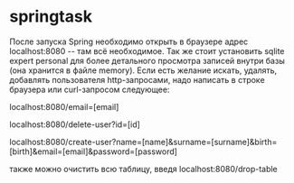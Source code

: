 # springtask

После запуска Spring необходимо открыть в браузере адрес localhost:8080 -- там всё необходимое. Так же стоит установить sqlite expert personal для более детального просмотра записей внутри базы (она хранится в файле memory). Если есть желание искать, удалять, добавлять пользователя http-запросами, надо написать в строке браузера или curl-запросом следующее:

localhost:8080/email=[email]

localhost:8080/delete-user?id=[id]

localhost:8080/create-user?name=[name]&surname=[surname]&birth=[birth]&email=[email]&password=[password]

также можно очистить всю таблицу, введя localhost:8080/drop-table
